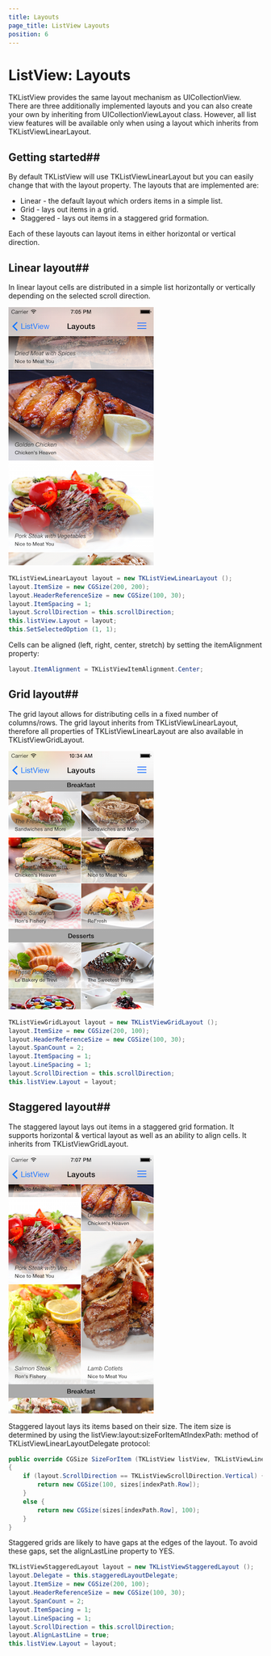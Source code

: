 ```yaml
---
title: Layouts
page_title: ListView Layouts
position: 6
---
```


# ListView: Layouts

TKListView provides the same layout mechanism as UICollectionView. There are three additionally implemented layouts and you can also create your own by inheriting from UICollectionViewLayout class. However, all list view features will be available only when using a layout which inherits from TKListViewLinearLayout.

## Getting started##

By default TKListView will use TKListViewLinearLayout but you can easily change that with the layout property. The layouts that are implemented are:

- Linear - the default layout which orders items in a simple list.
- Grid - lays out items in a grid.
- Staggered - lays out items in a staggered grid formation.

Each of these layouts can layout items in either horizontal or vertical direction.

## Linear layout##

In linear layout cells are distributed in a simple list horizontally or vertically depending on the selected scroll direction.

<img src="../images/listview-layouts001.png"/>

<snippet id='listview-linear'/>

<snippet id='listview-linear-swift'/>

```C#
TKListViewLinearLayout layout = new TKListViewLinearLayout ();
layout.ItemSize = new CGSize(200, 200);
layout.HeaderReferenceSize = new CGSize(100, 30);
layout.ItemSpacing = 1;
layout.ScrollDirection = this.scrollDirection;
this.listView.Layout = layout;
this.SetSelectedOption (1, 1);
```

Cells can be aligned (left, right, center, stretch) by setting the itemAlignment property:

<snippet id='listview-alignment'/>

<snippet id='listview-alignment-swift'/>

```C#
layout.ItemAlignment = TKListViewItemAlignment.Center;
```

## Grid layout##

The grid layout allows for distributing cells in a fixed number of columns/rows. The grid layout inherits from TKListViewLinearLayout, therefore all properties of TKListViewLinearLayout are also available in TKListViewGridLayout.

<img src="../images/listview-layouts002.png"/>

<snippet id='listview-grid'/>

<snippet id='listview-grid-swift'/>

```C#
TKListViewGridLayout layout = new TKListViewGridLayout ();
layout.ItemSize = new CGSize(200, 100);
layout.HeaderReferenceSize = new CGSize(100, 30);
layout.SpanCount = 2;
layout.ItemSpacing = 1;
layout.LineSpacing = 1;
layout.ScrollDirection = this.scrollDirection;
this.listView.Layout = layout;
```

## Staggered layout##

The staggered layout lays out items in a staggered grid formation. It supports horizontal & vertical layout as well as an ability to align cells. It inherits from TKListViewGridLayout. 

<img src="../images/listview-layouts003.png"/>

Staggered layout lays its items based on their size. The item size is determined by using the listView:layout:sizeForItemAtIndexPath: method of TKListViewLinearLayoutDelegate protocol:

<snippet id='listview-staggered-size'/>

<snippet id='listview-staggered-size-swift'/>

```C#
public override CGSize SizeForItem (TKListView listView, TKListViewLinearLayout layout, NSIndexPath indexPath)
{
    if (layout.ScrollDirection == TKListViewScrollDirection.Vertical) {
        return new CGSize(100, sizes[indexPath.Row]);
    }
    else {
        return new CGSize(sizes[indexPath.Row], 100);
    }
}
```

Staggered grids are likely to have gaps at the edges of the layout. To avoid these gaps, set the alignLastLine property to YES.

<snippet id='listview-staggered'/>

<snippet id='listview-staggered-swift'/>

```C#
TKListViewStaggeredLayout layout = new TKListViewStaggeredLayout ();
layout.Delegate = this.staggeredLayoutDelegate;
layout.ItemSize = new CGSize(200, 100);
layout.HeaderReferenceSize = new CGSize(100, 30);
layout.SpanCount = 2;
layout.ItemSpacing = 1;
layout.LineSpacing = 1;
layout.ScrollDirection = this.scrollDirection;
layout.AlignLastLine = true;
this.listView.Layout = layout;
```
